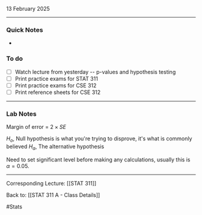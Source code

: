 13 February 2025

---
### Quick Notes
- 

### To do
- [ ] Watch lecture from yesterday -- p-values and hypothesis testing
- [ ] Print practice exams for STAT 311
- [ ] Print practice exams for CSE 312
- [ ] Print reference sheets for CSE 312

---
### Lab Notes

Margin of error =  $2 \times SE$ 

$H_o$, Null hypothesis is what you're trying to disprove, it's what is commonly believed 
$H_a$, The alternative hypothesis

Need to set significant level before making any calculations, usually this is $\alpha = 0.05$.

---
Corresponding Lecture: [[STAT 311]]

Back to: [[STAT 311 A - Class Details]]

#Stats

